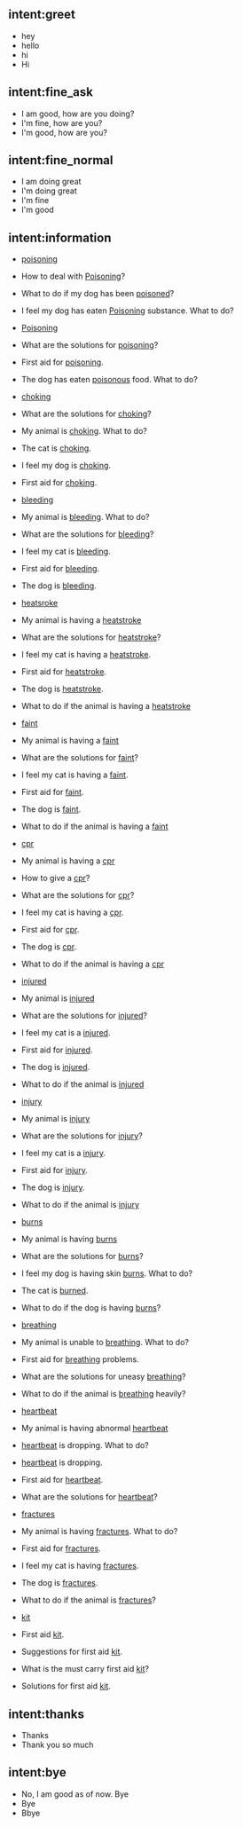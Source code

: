 ## intent:greet
- hey
- hello
- hi
- Hi

## intent:fine_ask
- I am good, how are you doing?
- I'm fine, how are you?
- I'm good, how are you?

## intent:fine_normal
- I am doing great
- I'm doing great
- I'm fine
- I'm good

## intent:information
- [poisoning](category)
- How to deal with [Poisoning](category)?
- What to do if my dog has been [poisoned](category)?
- I feel my dog has eaten [Poisoning](category) substance. What to do?
- [Poisoning](category)
- What are the solutions for [poisoning](category)?
- First aid for [poisoning](category).
- The dog has eaten [poisonous](category) food. What to do?

- [choking](category)
- What are the solutions for [choking](category)?
- My animal is [choking](category). What to do?
- The cat is [choking](category).
- I feel my dog is [choking](category).
- First aid for [choking](category).

- [bleeding](category)
- My animal is [bleeding](category). What to do?
- What are the solutions for [bleeding](category)?
- I feel my cat is [bleeding](category).
- First aid for [bleeding](category).
- The dog is [bleeding](category).

- [heatsroke](category)
- My animal is having a [heatstroke](category)
- What are the solutions for [heatstroke](category)?
- I feel my cat is having a [heatstroke](category).
- First aid for [heatstroke](category).
- The dog is [heatstroke](category).
- What to do if the animal is having a [heatstroke](category)

- [faint](category)
- My animal is having a [faint](category)
- What are the solutions for [faint](category)?
- I feel my cat is having a [faint](category).
- First aid for [faint](category).
- The dog is [faint](category).
- What to do if the animal is having a [faint](category)

- [cpr](category)
- My animal is having a [cpr](category)
- How to give a [cpr](category)?
- What are the solutions for [cpr](category)?
- I feel my cat is having a [cpr](category).
- First aid for [cpr](category).
- The dog is [cpr](category).
- What to do if the animal is having a [cpr](category)

- [injured](category)
- My animal is [injured](category)
- What are the solutions for [injured](category)?
- I feel my cat is a [injured](category).
- First aid for [injured](category).
- The dog is [injured](category).
- What to do if the animal is [injured](category)

- [injury](category)
- My animal is [injury](category)
- What are the solutions for [injury](category)?
- I feel my cat is a [injury](category).
- First aid for [injury](category).
- The dog is [injury](category).
- What to do if the animal is [injury](category)

- [burns](category)
- My animal is having [burns](category)
- What are the solutions for [burns](category)?
- I feel my dog is having skin [burns](category). What to do?
- The cat is [burned](category).
- What to do if the dog is having [burns](category)?

- [breathing](category)
- My animal is unable to [breathing](category). What to do?
- First aid for [breathing](category) problems.
- What are the solutions for uneasy [breathing](category)?
- What to do if the animal is [breathing](category) heavily?

- [heartbeat](category)
- My animal is having abnormal [heartbeat](category)
- [heartbeat](category) is dropping. What to do?
- [heartbeat](category) is dropping.
- First aid for [heartbeat](category).
- What are the solutions for [heartbeat](category)?

- [fractures](category)
- My animal is having [fractures](category). What to do?
- First aid for [fractures](category).
- I feel my cat is having [fractures](category).
- The dog is [fractures](category).
- What to do if the animal is [fractures](category)?

- [kit](category)
- First aid [kit](category).
- Suggestions for first aid [kit](category).
- What is the must carry first aid [kit](category)?
- Solutions for first aid [kit](category).

## intent:thanks
- Thanks
- Thank you so much

## intent:bye
- No, I am good as of now. Bye
- Bye
- Bbye